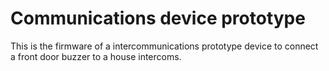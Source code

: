 # Communications device prototype
This is the firmware of a intercommunications prototype device to connect a front door buzzer to a house intercoms.
